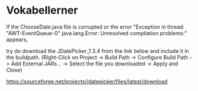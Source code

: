 # Vokabellerner

If the ChooseDate.java file is corrupted or the error "Exception in thread "AWT-EventQueue-0" java.lang.Error: Unresolved compilation problems:" appears,

try do download the JDatePicker_1.3.4 from the link below and include it in the buildpath.
(Right-Click on Project -> Build Path -> Configure Build Path -> Add External JARs... -> Select the file you downloaded -> Apply and Close)

https://sourceforge.net/projects/jdatepicker/files/latest/download
